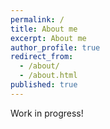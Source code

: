 ```yaml
---
permalink: /
title: About me
excerpt: About me
author_profile: true
redirect_from:
  - /about/
  - /about.html
published: true
---
```


Work in progress!


